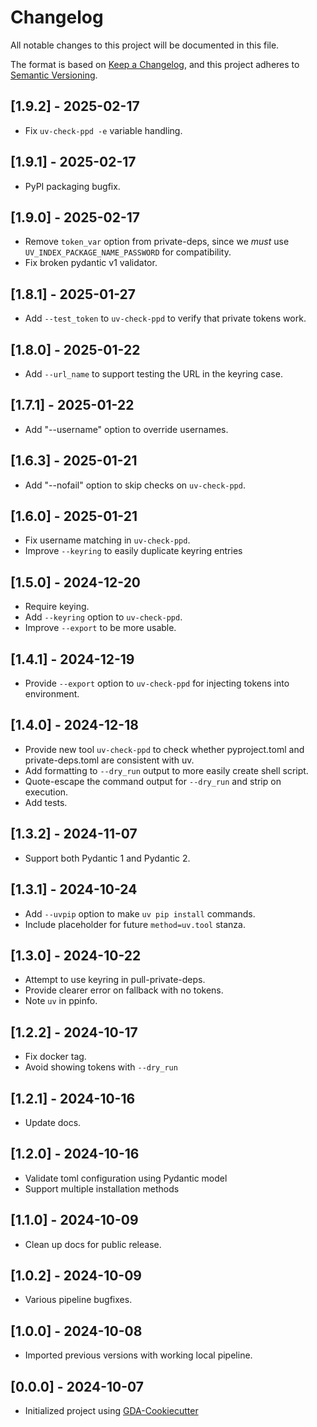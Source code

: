 # Changelog

All notable changes to this project will be documented in this file.

The format is based on [Keep a Changelog](https://keepachangelog.com/en/1.1.0/),
and this project adheres to [Semantic Versioning](https://semver.org/spec/v2.0.0.html).

## [1.9.2] - 2025-02-17

- Fix `uv-check-ppd -e` variable handling.

## [1.9.1] - 2025-02-17

- PyPI packaging bugfix.

## [1.9.0] - 2025-02-17

- Remove `token_var` option from private-deps, since we *must* use `UV_INDEX_PACKAGE_NAME_PASSWORD` for compatibility.
- Fix broken pydantic v1 validator.

## [1.8.1] - 2025-01-27

- Add `--test_token` to `uv-check-ppd` to verify that private tokens work.

## [1.8.0] - 2025-01-22

- Add `--url_name` to support testing the URL in the keyring case.

## [1.7.1] - 2025-01-22

- Add "--username" option to override usernames.

## [1.6.3] - 2025-01-21

- Add "--nofail" option to skip checks on `uv-check-ppd`.

## [1.6.0] - 2025-01-21

- Fix username matching in `uv-check-ppd`.
- Improve `--keyring` to easily duplicate keyring entries

## [1.5.0] - 2024-12-20

- Require keying.
- Add `--keyring` option to `uv-check-ppd`.
- Improve `--export` to be more usable.

## [1.4.1] - 2024-12-19

- Provide `--export` option to `uv-check-ppd` for injecting tokens into environment.

## [1.4.0] - 2024-12-18

- Provide new tool `uv-check-ppd` to check whether pyproject.toml and
  private-deps.toml are consistent with uv.
- Add formatting to `--dry_run` output to more easily create shell script.
- Quote-escape the command output for `--dry_run` and strip on execution.
- Add tests.

## [1.3.2] - 2024-11-07

- Support both Pydantic 1 and Pydantic 2.

## [1.3.1] - 2024-10-24

- Add `--uvpip` option to make `uv pip install` commands.
- Include placeholder for future `method=uv.tool` stanza.

## [1.3.0] - 2024-10-22

- Attempt to use keyring in pull-private-deps.
- Provide clearer error on fallback with no tokens.
- Note `uv` in ppinfo.

## [1.2.2] - 2024-10-17

- Fix docker tag.
- Avoid showing tokens with `--dry_run`

## [1.2.1] - 2024-10-16

- Update docs.

## [1.2.0] - 2024-10-16

- Validate toml configuration using Pydantic model
- Support multiple installation methods

## [1.1.0] - 2024-10-09

- Clean up docs for public release.

## [1.0.2] - 2024-10-09

- Various pipeline bugfixes.

## [1.0.0] - 2024-10-08

- Imported previous versions with working local pipeline.

## [0.0.0] - 2024-10-07

- Initialized project using [GDA-Cookiecutter](https://gitlab.geomdata.com/geomdata/gda-cookiecutter)
